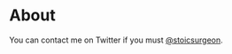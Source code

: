 # About

You can contact me on Twitter if you must [@stoicsurgeon](https://twitter.com/StoicSurgeon).


